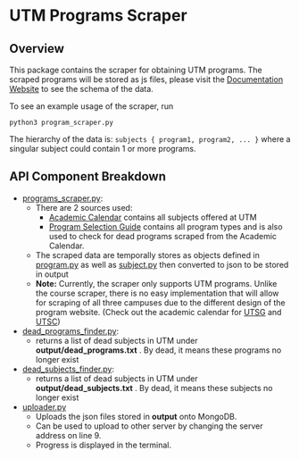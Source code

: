 # UTM Programs Scraper

## Overview
This package contains the scraper for obtaining UTM programs. The scraped programs will be stored as js files, please visit the [Documentation Website](https://uoftcoursetools.tech/course-api/#_4-subject) to see the schema of the data. 

To see an example usage of the scraper, run

`
python3 program_scraper.py
`

The hierarchy of the data is:
`
subjects
{
    program1,
    program2,
    ...
}
`
where a singular subject could contain 1 or more programs.

## API Component Breakdown
- [programs_scraper.py](./program_scraper.py): 
  - There are 2 sources used:
    - [Academic Calendar](https://student.utm.utoronto.ca/calendar//program_list.pl) contains all subjects offered at UTM
    - [Program Selection Guide](https://www.utm.utoronto.ca/registrar/office-registrar-publications/program-selection-guide) contains all program types and is also used to check for dead programs scraped from the Academic Calendar.
  - The scraped data are temporally stores as objects defined in [program.py](./api/program.py) as well as [subject.py](./api/subject.py) then converted to json to be stored in output
  - **Note:** Currently, the scraper only supports UTM programs. Unlike the course scraper, there is no easy implementation that will allow for scraping of all three campuses due to the different design of the program website. (Check out the academic calendar for [UTSG](https://fas.calendar.utoronto.ca/) and [UTSC](https://utsc.calendar.utoronto.ca/))
- [dead_programs_finder.py](./api/dead_programs_finder.py):
  - returns a list of dead subjects in UTM under **output/dead_programs.txt** . By dead, it means these programs no longer exist
- [dead_subjects_finder.py](./api/dead_subjects_finder.py):
  - returns a list of dead subjects in UTM under **output/dead_subjects.txt** . By dead, it means these subjects no longer exist
- [uploader.py](./api/uploader.py)
  - Uploads the json files stored in **output** onto MongoDB.
  - Can be used to upload to other server by changing the server address on line 9.
  - Progress is displayed in the terminal.



